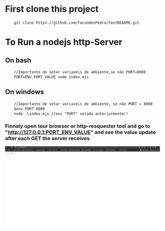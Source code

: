 # First clone this project
```
    git clone https://github.com/FacundesPedro/testREADME.git
```
# To Run a nodejs http-Server

## On bash
```
    //Importante de setar variaveis de ambiente,se não PORT=8080
    PORT=ENV_PORT_VALUE node index.mjs

```
## On windows
```
    //Importante de setar variaveis de ambiente, se não PORT = 8080
    $env:PORT 8080
    node .\index.mjs //env "PORT" setada anteriormente!!
```
### Finnaly open tour browser or http-resquester tool and go to "http://127.0.0.1:PORT_ENV_VALUE" and see the value update after each GET the server receives

<img src="print.png"></img>